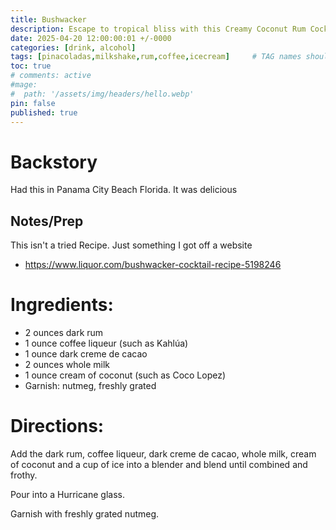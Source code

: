 ```yaml
---
title: Bushwacker
description: Escape to tropical bliss with this Creamy Coconut Rum Cocktail, a luscious blend of dark rum, rich coffee liqueur, and velvety dark crème de cacao. Each sip is a smooth journey through the complementary flavors of robust coffee and luxurious chocolate, perfectly balanced with the creamy sweetness of whole milk and cream of coconut. This indulgent concoction is effortlessly whipped up in a blender, delivering a frothy and refreshing beverage that's ideal for sipping on a warm evening or as a decadent after-dinner treat. Served in an elegant Hurricane glass and garnished with a sprinkle of freshly grated nutmeg, this cocktail offers an exquisite taste experience that's both exotic and familiar. Follow our simple directions to mix up this dreamy Creamy Coconut Rum Cocktail and transport your taste buds to a paradise of flavor.
date: 2025-04-20 12:00:00:01 +/-0000
categories: [drink, alcohol]
tags: [pinacoladas,milkshake,rum,coffee,icecream]     # TAG names should always be lowercase
toc: true
# comments: active
#mage:
#  path: '/assets/img/headers/hello.webp'
pin: false
published: true
---
```


# Backstory
Had this in Panama City Beach Florida.  It was delicious

## Notes/Prep
This isn't a tried Recipe. Just something I got off a website 
  - https://www.liquor.com/bushwacker-cocktail-recipe-5198246

# Ingredients:
  - 2 ounces dark rum
  - 1 ounce coffee liqueur (such as Kahlúa)
  - 1 ounce dark creme de cacao
  - 2 ounces whole milk
  - 1 ounce cream of coconut (such as Coco Lopez)
  - Garnish: nutmeg, freshly grated


# Directions:
Add the dark rum, coffee liqueur, dark creme de cacao, whole milk, cream of coconut and a cup of ice into a blender and blend until combined and frothy.

Pour into a Hurricane glass.

Garnish with freshly grated nutmeg.

